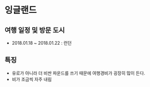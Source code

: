 # 잉글랜드

## 여행 일정 및 방문 도시

- 2018.01.18 ~ 2018.01.22 : 런던

## 특징

- 유로가 아니라 더 비싼 파운드를 쓰기 때문에 여행경비가 굉장히 많이 든다.
- 비가 조금씩 자주 내림